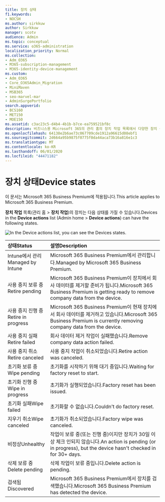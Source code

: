 ```yaml
---
title: 장치 상태
f1.keywords:
- NOCSH
ms.author: sirkkuw
author: Sirkkuw
manager: scotv
audience: Admin
ms.topic: conceptual
ms.service: o365-administration
localization_priority: Normal
ms.collection:
- Adm_O365
- M365-subscription-management
- M365-identity-device-management
ms.custom:
- Adm_O365
- Core_O365Admin_Migration
- MiniMaven
- MSB365
- seo-marvel-mar
- AdminSurgePortfolio
search.appverid:
- BCS160
- MET150
- MOE150
ms.assetid: c3ac23c5-d4b4-4b1b-b7ce-ea759521bf8c
description: 비즈니스용 Microsoft 365의 관리 홈의 장치 작업 목록에서 다양한 장치 상태 관련 정보를 제공합니다.
ms.openlocfilehash: 64138e2b6ae73c067709cde1912a96615d08ebf1
ms.sourcegitcommit: 2d664a95b9875f0775f0da44aca73b16a816e1c3
ms.translationtype: MT
ms.contentlocale: ko-KR
ms.lasthandoff: 06/01/2020
ms.locfileid: "44471182"
---
```

# <a name="device-states"></a><span data-ttu-id="8fc04-103">장치 상태</span><span class="sxs-lookup"><span data-stu-id="8fc04-103">Device states</span></span>

<span data-ttu-id="8fc04-104">이 문서는 Microsoft 365 Business Premium에 적용됩니다.</span><span class="sxs-lookup"><span data-stu-id="8fc04-104">This article applies to Microsoft 365 Business Premium.</span></span>

<span data-ttu-id="8fc04-105">**장치 작업** 목록(관리 홈 \> **장치 작업**)의 장치는 다음 상태를 가질 수 있습니다.</span><span class="sxs-lookup"><span data-stu-id="8fc04-105">Devices in the **Device actions** list (Admin home \> **Device actions**) can have the following states.</span></span>
  
![In the Device actions list, you can see the Devices states.](../media/a621c47e-45d9-4e1a-beb9-c03254d40c1d.png)
  
|<span data-ttu-id="8fc04-107">**상태**</span><span class="sxs-lookup"><span data-stu-id="8fc04-107">**Status**</span></span>|<span data-ttu-id="8fc04-108">**설명**</span><span class="sxs-lookup"><span data-stu-id="8fc04-108">**Description**</span></span>|
|:-----|:-----|
|<span data-ttu-id="8fc04-109">Intune에서 관리</span><span class="sxs-lookup"><span data-stu-id="8fc04-109">Managed by Intune</span></span>  <br/> |<span data-ttu-id="8fc04-110">Microsoft 365 Business Premium에서 관리합니다.</span><span class="sxs-lookup"><span data-stu-id="8fc04-110">Managed by Microsoft 365 Business Premium.</span></span>  <br/> |
|<span data-ttu-id="8fc04-111">사용 중지 보류 중</span><span class="sxs-lookup"><span data-stu-id="8fc04-111">Retire pending</span></span>  <br/> |<span data-ttu-id="8fc04-112">Microsoft 365 Business Premium이 장치에서 회사 데이터를 제거할 준비가 됩니다.</span><span class="sxs-lookup"><span data-stu-id="8fc04-112">Microsoft 365 Business Premium is getting ready to remove company data from the device.</span></span>  <br/> |
|<span data-ttu-id="8fc04-113">사용 중지 진행 중</span><span class="sxs-lookup"><span data-stu-id="8fc04-113">Retire in progress</span></span>  <br/> |<span data-ttu-id="8fc04-114">Microsoft 365 Business Premium이 현재 장치에서 회사 데이터를 제거하고 있습니다.</span><span class="sxs-lookup"><span data-stu-id="8fc04-114">Microsoft 365 Business Premium is currently removing company data from the device.</span></span>  <br/> |
|<span data-ttu-id="8fc04-115">사용 중지 실패</span><span class="sxs-lookup"><span data-stu-id="8fc04-115">Retire failed</span></span>  <br/> | <span data-ttu-id="8fc04-116">회사 데이터 제거 작업이 실패했습니다.</span><span class="sxs-lookup"><span data-stu-id="8fc04-116">Remove company data action failed.</span></span>  <br/> |
|<span data-ttu-id="8fc04-117">사용 중지 취소</span><span class="sxs-lookup"><span data-stu-id="8fc04-117">Retire canceled</span></span>  <br/> |<span data-ttu-id="8fc04-118">사용 중지 작업이 취소되었습니다.</span><span class="sxs-lookup"><span data-stu-id="8fc04-118">Retire action was canceled.</span></span>  <br/> |
|<span data-ttu-id="8fc04-119">초기화 보류 중</span><span class="sxs-lookup"><span data-stu-id="8fc04-119">Wipe pending</span></span>  <br/> |<span data-ttu-id="8fc04-120">초기화를 시작하기 위해 대기 중입니다.</span><span class="sxs-lookup"><span data-stu-id="8fc04-120">Waiting for factory reset to start.</span></span>  <br/> |
|<span data-ttu-id="8fc04-121">초기화 진행 중</span><span class="sxs-lookup"><span data-stu-id="8fc04-121">Wipe in progress</span></span>  <br/> |<span data-ttu-id="8fc04-122">초기화가 실행되었습니다.</span><span class="sxs-lookup"><span data-stu-id="8fc04-122">Factory reset has been issued.</span></span>  <br/> |
|<span data-ttu-id="8fc04-123">초기화 실패</span><span class="sxs-lookup"><span data-stu-id="8fc04-123">Wipe failed</span></span>  <br/> |<span data-ttu-id="8fc04-124">초기화할 수 없습니다.</span><span class="sxs-lookup"><span data-stu-id="8fc04-124">Couldn't do factory reset.</span></span>  <br/> |
|<span data-ttu-id="8fc04-125">지우기 취소</span><span class="sxs-lookup"><span data-stu-id="8fc04-125">Wipe canceled</span></span>  <br/> |<span data-ttu-id="8fc04-126">초기화가 취소되었습니다.</span><span class="sxs-lookup"><span data-stu-id="8fc04-126">Factory wipe was canceled.</span></span>  <br/> |
|<span data-ttu-id="8fc04-127">비정상</span><span class="sxs-lookup"><span data-stu-id="8fc04-127">Unhealthy</span></span>  <br/> |<span data-ttu-id="8fc04-128">작업이 보류 중(또는 진행 중)이지만 장치가 30일 이상 체크 인되지 않습니다.</span><span class="sxs-lookup"><span data-stu-id="8fc04-128">An action is pending (or in progress), but the device hasn't checked in for 30+ days.</span></span>  <br/> |
|<span data-ttu-id="8fc04-129">삭제 보류 중</span><span class="sxs-lookup"><span data-stu-id="8fc04-129">Delete pending</span></span>  <br/> |<span data-ttu-id="8fc04-130">삭제 작업이 보류 중입니다.</span><span class="sxs-lookup"><span data-stu-id="8fc04-130">Delete action is pending.</span></span>  <br/> |
|<span data-ttu-id="8fc04-131">검색됨</span><span class="sxs-lookup"><span data-stu-id="8fc04-131">Discovered</span></span>  <br/> |<span data-ttu-id="8fc04-132">Microsoft 365 Business Premium에서 장치를 검색했습니다.</span><span class="sxs-lookup"><span data-stu-id="8fc04-132">Microsoft 365 Business Premium has detected the device.</span></span>  <br/> |
   
